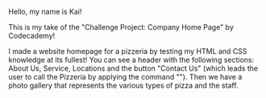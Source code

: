 Hello, my name is Kai!

This is my take of the "Challenge Project: Company Home Page" by Codecademy!

I made a website homepage for a pizzeria by testing my HTML and CSS knowledge at its fullest!
You can see a header with the following sections: About Us, Service, Locations and the button "Contact Us" (which leads the user to call the Pizzeria by applying the command "<a href="tel:"></a>").
Then we have a photo gallery that represents the various types of pizza and the staff.
